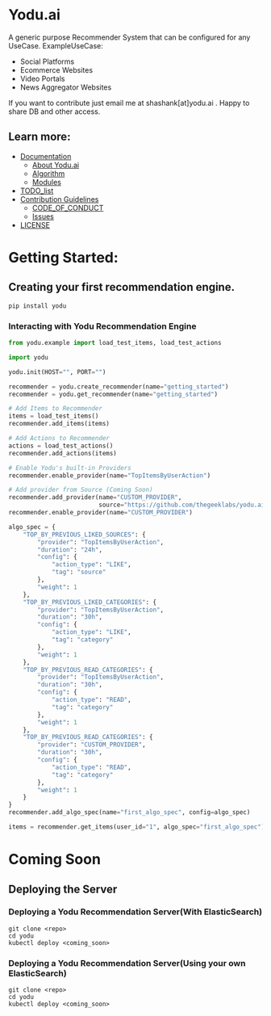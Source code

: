 # Yodu.ai

A generic purpose Recommender System that can be configured for any UseCase.
ExampleUseCase:

- Social Platforms
- Ecommerce Websites
- Video Portals
- News Aggregator Websites

If you want to contribute just email me at shashank[at]yodu.ai . Happy to share DB and other access.

## Learn more:

- [Documentation](https://github.com/thegeeklabs/yodu.ai/tree/dev/docs)
    - [About Yodu.ai](https://github.com/thegeeklabs/yodu.ai/blob/dev/docs/ABOUT.md)
    - [Algorithm](https://github.com/thegeeklabs/yodu.ai/blob/dev/docs/ALGORITHM.md)
    - [Modules](https://github.com/thegeeklabs/yodu.ai/blob/dev/docs/MODULES.md)
- [TODO_list](https://github.com/thegeeklabs/yodu.ai/blob/dev/docs/TO_DO.md)
- [Contribution Guidelines](https://github.com/thegeeklabs/yodu.ai/blob/dev/CONTRIBUTING.md)
    - [CODE_OF_CONDUCT](https://github.com/thegeeklabs/yodu.ai/blob/dev/CODE_OF_CONDUCT.md)
    - [Issues](https://github.com/thegeeklabs/yodu.ai/blob/dev/docs/contributing/issues.md)
- [LICENSE](https://github.com/thegeeklabs/yodu.ai/blob/dev/LICENSE)

# Getting Started:

## Creating your first recommendation engine.

    pip install yodu

### Interacting with Yodu Recommendation Engine

```python
from yodu.example import load_test_items, load_test_actions

import yodu

yodu.init(HOST="", PORT="")

recommender = yodu.create_recommender(name="getting_started")
recommender = yodu.get_recommender(name="getting_started")

# Add Items to Recommender
items = load_test_items()
recommender.add_items(items)

# Add Actions to Recommender
actions = load_test_actions()
recommender.add_actions(items)

# Enable Yodu's built-in Providers
recommender.enable_provider(name="TopItemsByUserAction")

# Add provider from Source (Coming Soon)
recommender.add_provider(name="CUSTOM_PROVIDER",
                         source="https://github.com/thegeeklabs/yodu.ai/tree/dev/src/yodu/provider/some_dir")
recommender.enable_provider(name="CUSTOM_PROVIDER")

algo_spec = {
    "TOP_BY_PREVIOUS_LIKED_SOURCES": {
        "provider": "TopItemsByUserAction",
        "duration": "24h",
        "config": {
            "action_type": "LIKE",
            "tag": "source"
        },
        "weight": 1
    },
    "TOP_BY_PREVIOUS_LIKED_CATEGORIES": {
        "provider": "TopItemsByUserAction",
        "duration": "30h",
        "config": {
            "action_type": "LIKE",
            "tag": "category"
        },
        "weight": 1
    },
    "TOP_BY_PREVIOUS_READ_CATEGORIES": {
        "provider": "TopItemsByUserAction",
        "duration": "30h",
        "config": {
            "action_type": "READ",
            "tag": "category"
        },
        "weight": 1
    },
    "TOP_BY_PREVIOUS_READ_CATEGORIES": {
        "provider": "CUSTOM_PROVIDER",
        "duration": "30h",
        "config": {
            "action_type": "READ",
            "tag": "category"
        },
        "weight": 1
    }
}
recommender.add_algo_spec(name="first_algo_spec", config=algo_spec)

items = recommender.get_items(user_id="1", algo_spec="first_algo_spec")
```

# Coming Soon

## Deploying the Server

### Deploying a Yodu Recommendation Server(With ElasticSearch)

```
git clone <repo>
cd yodu
kubectl deploy <coming_soon>
```

### Deploying a Yodu Recommendation Server(Using your own ElasticSearch)

```
git clone <repo>
cd yodu
kubectl deploy <coming_soon>
```